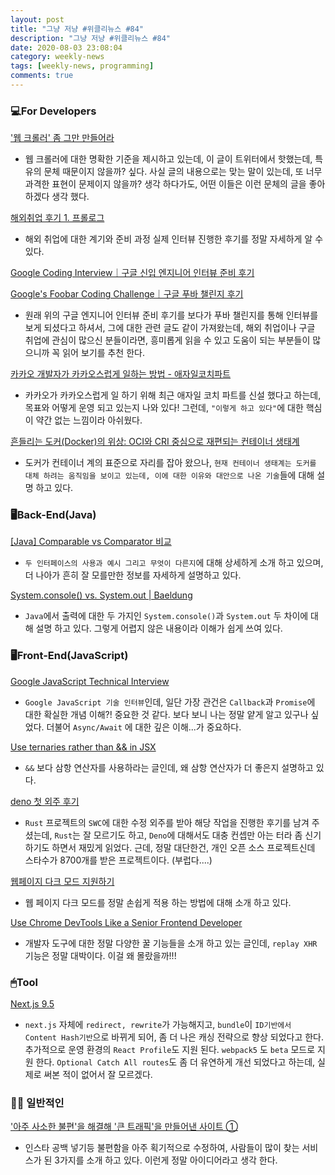 ```yaml
---
layout: post
title: "그냥 저냥 #위클리뉴스 #84"
description: "그냥 저냥 #위클리뉴스 #84"
date: 2020-08-03 23:08:04
category: weekly-news
tags: [weekly-news, programming]
comments: true
---
```

  
### 💻For Developers

['웹 크롤러' 좀 그만 만들어라](https://velog.io/@mowinckel/%EC%9B%B9-%ED%81%AC%EB%A1%A4%EB%A7%81-I)

- 웹 크롤러에 대한 명확한 기준을 제시하고 있는데, 이 글이 트위터에서 핫했는데, 특유의 문체 때문이지 않을까? 싶다. 사실 글의 내용으로는 맞는 말이 있는데, 또 너무 과격한 표현이 문제이지 않을까? 생각 하다가도, 어떤 이들은 이런 문체의 글을 좋아하겠다 생각 했다.

[해외취업 후기 1. 프롤로그](https://jchun.dev/2020/international-careers-01)

- 해외 취업에 대한 계기와 준비 과정 실제 인터뷰 진행한 후기를 정말 자세하게 알 수 있다.

[Google Coding Interview｜구글 신입 엔지니어 인터뷰 준비 후기](https://jeinalog.tistory.com/m/30)

[Google's Foobar Coding Challenge｜구글 푸바 챌린지 후기](https://jeinalog.tistory.com/28?category=876590)

- 원래 위의 구글 엔지니어 인터뷰 준비 후기를 보다가 푸바 챌린지를 통해 인터뷰를 보게 되셨다고 하셔서, 그에 대한 관련 글도 같이 가져왔는데, 해외 취업이나 구글 취업에 관심이 많으신 분들이라면, 흥미롭게 읽을 수 있고 도움이 되는 부분들이 많으니까 꼭 읽어 보기를 추천 한다.

[카카오 개발자가 카카오스럽게 일하는 방법 - 애자일코치파트](https://tech.kakao.com/2020/08/03/kakao-agile/)

- 카카오가 카카오스럽게 일 하기 위해 최근 애자일 코치 파트를 신설 했다고 하는데, 목표와 어떻게 운영 되고 있는지 나와 있다! 그런데, `"이렇게 하고 있다"`에 대한 핵심이 약간 없는 느낌이라 아쉬웠다.

[흔들리는 도커(Docker)의 위상: OCI와 CRI 중심으로 재편되는 컨테이너 생태계](https://post.naver.com/viewer/postView.nhn?volumeNo=28882881)

- 도커가 컨테이너 계의 표준으로 자리를 잡아 왔으나, `현재 컨테이너 생태계는 도커를 대체 하려는 움직임을 보이고 있는데, 이에 대한 이유와 대안으로 나온 기술`들에 대해 설명 하고 있다.

### 🖥Back-End(Java)

[[Java] Comparable vs Comparator 비교](https://namocom.tistory.com/871)

- `두 인터페이스의 사용과 예시 그리고 무엇이 다른지`에 대해 상세하게 소개 하고 있으며, 더 나아가 흔히 잘 모를만한 정보를 자세하게 설명하고 있다.

[System.console() vs. System.out | Baeldung](https://www.baeldung.com/java-system-console-vs-system-out)

- `Java`에서 출력에 대한 두 가지인 `System.console()`과 `System.out` 두 차이에 대해 설명 하고 있다. 그렇게 어렵지 않은 내용이라 이해가 쉽게 쓰여 있다.

### 🖥Front-End(JavaScript)

[Google JavaScript Technical Interview](https://medium.com/developers-tomorrow/google-javascript-technical-interview-7a20accd6ddf)

- `Google JavaScript 기술 인터뷰`인데, 일단 가장 관건은 `Callback`과 `Promise`에 대한 확실한 개념 이해?! 중요한 것 같다. 보다 보니 나는 정말 얕게 알고 있구나 싶었다. 더불어 `Async/Await` 에 대한 깊은 이해...가 중요하다.

[Use ternaries rather than && in JSX](https://kentcdodds.com/blog/use-ternaries-rather-than-and-and-in-jsx)

- `&&` 보다 삼항 연산자를 사용하라는 글인데, 왜 삼항 연산자가 더 좋은지 설명하고 있다.

[deno 첫 외주 후기](https://kdy1.github.io/post/works/freelance/deno/first-freelance-work/)

- `Rust` 프로젝트의 `SWC`에 대한 수정 외주를 받아 해당 작업을 진행한 후기를 남겨 주셨는데, `Rust`는 잘 모르기도 하고, `Deno`에 대해서도 대충 컨셉만 아는 터라 좀 신기하기도 하면서 재밌게 읽었다. 근데, 정말 대단한건, 개인 오픈 소스 프로젝트신데 스타수가 8700개를 받은 프로젝트이다. (부럽다....)

[웹페이지 다크 모드 지원하기](https://edykim.com/ko/post/dark-mode/)

- 웹 페이지 다크 모드를 정말 손쉽게 적용 하는 방법에 대해 소개 하고 있다.

[Use Chrome DevTools Like a Senior Frontend Developer](https://medium.com/javascript-in-plain-english/use-chrome-devtools-like-a-senior-frontend-developer-99a4740674)

- 개발자  도구에 대한 정말 다양한 꿀 기능들을 소개 하고 있는 글인데, `replay XHR`  기능은 정말 대박이다. 이걸 왜 몰랐을까!!!

### 🖱Tool

[Next.js 9.5](https://nextjs.org/blog/next-9-5)

- `next.js` 자체에 `redirect, rewrite`가 가능해지고, `bundle`이 `ID기반에서 Content Hash기반`으로 바뀌게 되어, 좀 더 나은 캐싱 전략으로 향상 되었다고 한다. 추가적으로 운영 환경의 `React Profile`도 지원 된다. `webpack5`  도 `beta` 모드로 지원 한다.  `Optional Catch All routes`도 좀 더 유연하게 개선 되었다고 하는데, 실제로 써본 적이 없어서 잘 모르겠다.

### 🙌🏻 일반적인

['아주 사소한 불편'을 해결해 '큰 트래픽'을 만들어낸 사이트 ①](https://ppss.kr/archives/221641?utm_source=feedburner&utm_medium=feed&utm_campaign=Feed%3A+ppss+%28%E3%85%8D%E3%85%8D%E3%85%85%E3%85%85%29)

- 인스타 공백 넣기등 불편함을 아주 획기적으로 수정하여, 사람들이 많이 찾는 서비스가 된 3가지를 소개 하고 있다. 이런게 정말 아이디어라고 생각 한다.

